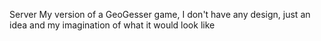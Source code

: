 Server My version of a GeoGesser game, I don't have any design, just an idea and my imagination of what it would look like 